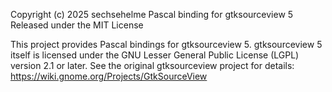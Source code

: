 Copyright (c) 2025 sechsehelme
Pascal binding for gtksourceview 5
Released under the MIT License

This project provides Pascal bindings for gtksourceview 5.
gtksourceview 5 itself is licensed under the GNU Lesser General Public License (LGPL) version 2.1 or later.
See the original gtksourceview project for details: https://wiki.gnome.org/Projects/GtkSourceView
